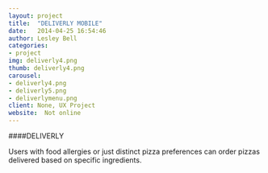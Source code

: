 ```yaml
---
layout: project
title:  "DELIVERLY MOBILE"
date:   2014-04-25 16:54:46
author: Lesley Bell
categories:
- project
img: deliverly4.png
thumb: deliverly4.png
carousel:
- deliverly4.png
- deliverly5.png
- deliverlymenu.png
client: None, UX Project
website:  Not online
---
```

####DELIVERLY

Users with food allergies or just distinct pizza preferences can order pizzas delivered based on specific ingredients.
